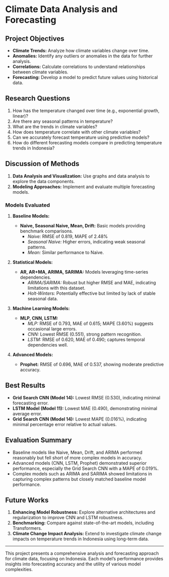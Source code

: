 # Climate Data Analysis and Forecasting

## Project Objectives
- **Climate Trends:** Analyze how climate variables change over time.
- **Anomalies:** Identify any outliers or anomalies in the data for further analysis.
- **Correlations:** Calculate correlations to understand relationships between climate variables.
- **Forecasting:** Develop a model to predict future values using historical data.

## Research Questions
1. How has the temperature changed over time (e.g., exponential growth, linear)?
2. Are there any seasonal patterns in temperature?
3. What are the trends in climate variables?
4. How does temperature correlate with other climate variables?
5. Can we accurately forecast temperature using predictive models?
6. How do different forecasting models compare in predicting temperature trends in Indonesia?

## Discussion of Methods

1. **Data Analysis and Visualization:** Use graphs and data analysis to explore the data components.
2. **Modeling Approaches:** Implement and evaluate multiple forecasting models.

### Models Evaluated
1. **Baseline Models:**
   - **Naive, Seasonal Naive, Mean, Drift:** Basic models providing benchmark comparisons.
      - *Naive:* RMSE of 0.819, MAPE of 2.48%
      - *Seasonal Naive:* Higher errors, indicating weak seasonal patterns.
      - *Mean:* Similar performance to Naive.

2. **Statistical Models:**
   - **AR, AR+MA, ARIMA, SARIMA:** Models leveraging time-series dependencies.
      - *ARIMA/SARIMA:* Robust but higher RMSE and MAE, indicating limitations with this dataset.
      - *Holt-Winters:* Potentially effective but limited by lack of stable seasonal data.

3. **Machine Learning Models:**
   - **MLP, CNN, LSTM:**
      - *MLP:* RMSE of 0.793, MAE of 0.615; MAPE (3.60%) suggests occasional large errors.
      - *CNN:* Lowest RMSE (0.551), strong pattern recognition.
      - *LSTM:* RMSE of 0.620, MAE of 0.490; captures temporal dependencies well.

4. **Advanced Models:**
   - **Prophet:** RMSE of 0.696, MAE of 0.537, showing moderate predictive accuracy.

## Best Results
- **Grid Search CNN (Model 14):** Lowest RMSE (0.530), indicating minimal forecasting error.
- **LSTM Model (Model 11):** Lowest MAE (0.490), demonstrating minimal average error.
- **Grid Search CNN (Model 14):** Lowest MAPE (0.016%), indicating minimal percentage error relative to actual values.

## Evaluation Summary
- Baseline models like Naive, Mean, Drift, and ARIMA performed reasonably but fell short of more complex models in accuracy.
- Advanced models (CNN, LSTM, Prophet) demonstrated superior performance, especially the Grid Search CNN with a MAPE of 0.019%.
- Complex models such as ARIMA and SARIMA showed limitations in capturing complex patterns but closely matched baseline model performance.

## Future Works
1. **Enhancing Model Robustness:** Explore alternative architectures and regularization to improve CNN and LSTM robustness.
2. **Benchmarking:** Compare against state-of-the-art models, including Transformers.
3. **Climate Change Impact Analysis:** Extend to investigate climate change impacts on temperature trends in Indonesia using long-term data.

---

This project presents a comprehensive analysis and forecasting approach for climate data, focusing on Indonesia. Each model’s performance provides insights into forecasting accuracy and the utility of various model complexities.
